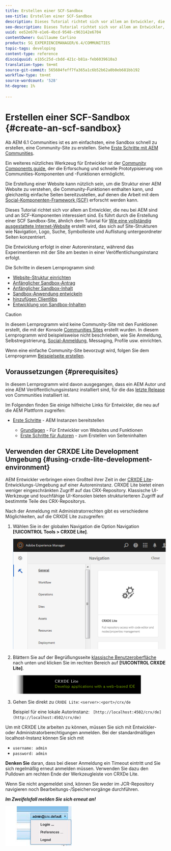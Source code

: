 ```yaml
---
title: Erstellen einer SCF-Sandbox
seo-title: Erstellen einer SCF-Sandbox
description: Dieses Tutorial richtet sich vor allem an Entwickler, die neu bei AEM sind und an SCF-Komponenten interessiert sind.  Es durchläuft die Erstellung einer SCF Sandbox-Site
seo-description: Dieses Tutorial richtet sich vor allem an Entwickler, die neu bei AEM sind und an SCF-Komponenten interessiert sind.  Es durchläuft die Erstellung einer SCF Sandbox-Site
uuid: ee52e670-e1e6-4bcd-9548-c963142e6704
contentOwner: Guillaume Carlino
products: SG_EXPERIENCEMANAGER/6.4/COMMUNITIES
topic-tags: developing
content-type: reference
discoiquuid: e1b5c25d-cbdd-421c-b81a-feb6039610a3
translation-type: tm+mt
source-git-commit: 565604feff7fa365a1c6b52b62a0b0eb681bb192
workflow-type: tm+mt
source-wordcount: '528'
ht-degree: 1%

---
```




# Erstellen einer SCF-Sandbox {#create-an-scf-sandbox}


Ab AEM 6.1 Communities ist es am einfachsten, eine Sandbox schnell zu erstellen, eine Community-Site zu erstellen. Siehe [Erste Schritte mit AEM Communities](getting-started.md).

Ein weiteres nützliches Werkzeug für Entwickler ist der [Community Components guide](components-guide.md), der die Erforschung und schnelle Prototypisierung von Communities-Komponenten und -Funktionen ermöglicht.

Die Erstellung einer Website kann nützlich sein, um die Struktur einer AEM Website zu verstehen, die Community-Funktionen enthalten kann, und gleichzeitig einfache Seiten bereitzustellen, auf denen die Arbeit mit dem [Social-Komponenten-Framework (SCF)](scf.md) erforscht werden kann.

Dieses Tutorial richtet sich vor allem an Entwickler, die neu bei AEM sind und an SCF-Komponenten interessiert sind. Es führt durch die Erstellung einer SCF Sandbox-Site, ähnlich dem Tutorial für [Wie eine vollständig ausgestattete Internet-Website](../../help/sites-developing/website.md) erstellt wird, das sich auf Site-Strukturen wie Navigation, Logo, Suche, Symbolleiste und Auflistung untergeordneter Seiten konzentriert.

Die Entwicklung erfolgt in einer Autoreninstanz, während das Experimentieren mit der Site am besten in einer Veröffentlichungsinstanz erfolgt.

Die Schritte in diesem Lernprogramm sind:

* [Website-Struktur einrichten](setup-website.md)
* [Anfänglicher Sandbox-Antrag](initial-app.md)
* [Anfänglicher Sandbox-Inhalt](initial-content.md)
* [Sandbox-Anwendung entwickeln](develop-app.md)
* [hinzufügen Clientlibs](add-clientlibs.md)
* [Entwicklung von Sandbox-Inhalten](develop-content.md)

>[!CAUTION]
>
>In diesem Lernprogramm wird keine Community-Site mit den Funktionen erstellt, die mit der Konsole [Communities Sites](sites-console.md) erstellt wurden. In diesem Lernprogramm wird beispielsweise nicht beschrieben, wie Sie Anmeldung, Selbstregistrierung, [Social-Anmeldung](social-login.md), Messaging, Profile usw. einrichten.
>
>Wenn eine einfache Community-Site bevorzugt wird, folgen Sie dem Lernprogramm [Beispielseite erstellen](create-sample-page.md).

## Voraussetzungen {#prerequisites}

In diesem Lernprogramm wird davon ausgegangen, dass ein AEM Autor und eine AEM Veröffentlichungsinstanz installiert sind, für die das [letzte Release](deploy-communities.md#latest-releases) von Communities installiert ist.

Im Folgenden finden Sie einige hilfreiche Links für Entwickler, die neu auf die AEM Plattform zugreifen:

* [Erste Schritte](../../help/sites-deploying/deploy.md#getting-started)  - AEM Instanzen bereitstellen

   * [Grundlagen](../../help/sites-developing/the-basics.md)  - Für Entwickler von Websites und Funktionen
   * [Erste Schritte für Autoren](../../help/sites-authoring/first-steps.md)  - zum Erstellen von Seiteninhalten

## Verwenden der CRXDE Lite Development Umgebung {#using-crxde-lite-development-environment}

AEM Entwickler verbringen einen Großteil ihrer Zeit in der [CRXDE Lite](../../help/sites-developing/developing-with-crxde-lite.md)-Entwicklungs-Umgebung auf einer Autoreninstanz. CRXDE Lite bietet einen weniger eingeschränkten Zugriff auf das CRX-Repository. Klassische UI-Werkzeuge und touchfähige UI-Konsolen bieten strukturierteren Zugriff auf bestimmte Teile des CRX-Repositorys.

Nach der Anmeldung mit Administratorrechten gibt es verschiedene Möglichkeiten, auf die CRXDE Lite zuzugreifen:

1. Wählen Sie in der globalen Navigation die Option Navigation **[!UICONTROL Tools > CRXDE Lite]**.

   ![chlimage_1-350](assets/chlimage_1-350.png)

2. Blättern Sie auf der Begrüßungsseite [klassische Benutzeroberfläche](http://localhost:4502/welcome.html) nach unten und klicken Sie im rechten Bereich auf **[!UICONTROL CRXDE Lite]**.

   ![chlimage_1-351](assets/chlimage_1-351.png)

3. Gehen Sie direkt zu `CRXDE Lite`: `<server>:<port>/crx/de`

   Beispiel für eine lokale Autorinstanz: ` [http://localhost:4502/crx/de](http://localhost:4502/crx/de)`

Um mit CRXDE Lite arbeiten zu können, müssen Sie sich mit Entwickler- oder Administratorberechtigungen anmelden. Bei der standardmäßigen localhost-Instanz können Sie sich mit

* `username: admin`
* `password: admin`


**Denken Sie** daran, dass bei dieser Anmeldung ein Timeout eintritt und Sie sich regelmäßig erneut anmelden müssen. Verwenden Sie dazu den Pulldown am rechten Ende der Werkzeugleiste von CRXDe Lite.

Wenn Sie nicht angemeldet sind, können Sie weder im JCR-Repository navigieren noch Bearbeitungs-/Speichervorgänge durchführen.

***Im Zweifelsfall melden Sie sich erneut an!***

![chlimage_1-352](assets/chlimage_1-352.png)
